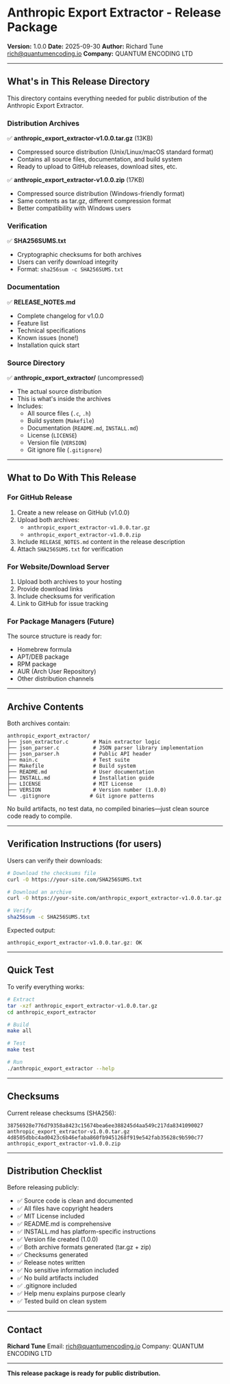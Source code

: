 # Anthropic Export Extractor - Release Package

**Version:** 1.0.0
**Date:** 2025-09-30
**Author:** Richard Tune <rich@quantumencoding.io>
**Company:** QUANTUM ENCODING LTD

---

## What's in This Release Directory

This directory contains everything needed for public distribution of the Anthropic Export Extractor.

### Distribution Archives

✅ **anthropic_export_extractor-v1.0.0.tar.gz** (13KB)
   - Compressed source distribution (Unix/Linux/macOS standard format)
   - Contains all source files, documentation, and build system
   - Ready to upload to GitHub releases, download sites, etc.

✅ **anthropic_export_extractor-v1.0.0.zip** (17KB)
   - Compressed source distribution (Windows-friendly format)
   - Same contents as tar.gz, different compression format
   - Better compatibility with Windows users

### Verification

✅ **SHA256SUMS.txt**
   - Cryptographic checksums for both archives
   - Users can verify download integrity
   - Format: `sha256sum -c SHA256SUMS.txt`

### Documentation

✅ **RELEASE_NOTES.md**
   - Complete changelog for v1.0.0
   - Feature list
   - Technical specifications
   - Known issues (none!)
   - Installation quick start

### Source Directory

✅ **anthropic_export_extractor/** (uncompressed)
   - The actual source distribution
   - This is what's inside the archives
   - Includes:
     - All source files (`.c`, `.h`)
     - Build system (`Makefile`)
     - Documentation (`README.md`, `INSTALL.md`)
     - License (`LICENSE`)
     - Version file (`VERSION`)
     - Git ignore file (`.gitignore`)

---

## What to Do With This Release

### For GitHub Release

1. Create a new release on GitHub (v1.0.0)
2. Upload both archives:
   - `anthropic_export_extractor-v1.0.0.tar.gz`
   - `anthropic_export_extractor-v1.0.0.zip`
3. Include `RELEASE_NOTES.md` content in the release description
4. Attach `SHA256SUMS.txt` for verification

### For Website/Download Server

1. Upload both archives to your hosting
2. Provide download links
3. Include checksums for verification
4. Link to GitHub for issue tracking

### For Package Managers (Future)

The source structure is ready for:
- Homebrew formula
- APT/DEB package
- RPM package
- AUR (Arch User Repository)
- Other distribution channels

---

## Archive Contents

Both archives contain:

```
anthropic_export_extractor/
├── json_extractor.c        # Main extractor logic
├── json_parser.c           # JSON parser library implementation
├── json_parser.h           # Public API header
├── main.c                  # Test suite
├── Makefile                # Build system
├── README.md               # User documentation
├── INSTALL.md              # Installation guide
├── LICENSE                 # MIT License
├── VERSION                 # Version number (1.0.0)
└── .gitignore             # Git ignore patterns
```

No build artifacts, no test data, no compiled binaries—just clean source code ready to compile.

---

## Verification Instructions (for users)

Users can verify their downloads:

```bash
# Download the checksums file
curl -O https://your-site.com/SHA256SUMS.txt

# Download an archive
curl -O https://your-site.com/anthropic_export_extractor-v1.0.0.tar.gz

# Verify
sha256sum -c SHA256SUMS.txt
```

Expected output:
```
anthropic_export_extractor-v1.0.0.tar.gz: OK
```

---

## Quick Test

To verify everything works:

```bash
# Extract
tar -xzf anthropic_export_extractor-v1.0.0.tar.gz
cd anthropic_export_extractor

# Build
make all

# Test
make test

# Run
./anthropic_export_extractor --help
```

---

## Checksums

Current release checksums (SHA256):

```
38756928e776d79358a8423c15674bea6ee388245d4aa549c217da8341090027  anthropic_export_extractor-v1.0.0.tar.gz
4d8505dbbc4ad0423c6b46efaba860fb9451268f919e542fab35628c9b590c77  anthropic_export_extractor-v1.0.0.zip
```

---

## Distribution Checklist

Before releasing publicly:

- ✅ Source code is clean and documented
- ✅ All files have copyright headers
- ✅ MIT License included
- ✅ README.md is comprehensive
- ✅ INSTALL.md has platform-specific instructions
- ✅ Version file created (1.0.0)
- ✅ Both archive formats generated (tar.gz + zip)
- ✅ Checksums generated
- ✅ Release notes written
- ✅ No sensitive information included
- ✅ No build artifacts included
- ✅ .gitignore included
- ✅ Help menu explains purpose clearly
- ✅ Tested build on clean system

---

## Contact

**Richard Tune**
Email: rich@quantumencoding.io
Company: QUANTUM ENCODING LTD

---

**This release package is ready for public distribution.**
